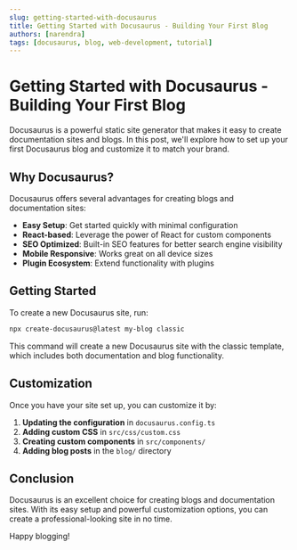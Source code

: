 ```yaml
---
slug: getting-started-with-docusaurus
title: Getting Started with Docusaurus - Building Your First Blog
authors: [narendra]
tags: [docusaurus, blog, web-development, tutorial]
---
```


# Getting Started with Docusaurus - Building Your First Blog

Docusaurus is a powerful static site generator that makes it easy to create documentation sites and blogs. In this post, we'll explore how to set up your first Docusaurus blog and customize it to match your brand.

<!-- truncate -->

## Why Docusaurus?

Docusaurus offers several advantages for creating blogs and documentation sites:

- **Easy Setup**: Get started quickly with minimal configuration
- **React-based**: Leverage the power of React for custom components
- **SEO Optimized**: Built-in SEO features for better search engine visibility
- **Mobile Responsive**: Works great on all device sizes
- **Plugin Ecosystem**: Extend functionality with plugins

## Getting Started

To create a new Docusaurus site, run:

```bash
npx create-docusaurus@latest my-blog classic
```

This command will create a new Docusaurus site with the classic template, which includes both documentation and blog functionality.

## Customization

Once you have your site set up, you can customize it by:

1. **Updating the configuration** in `docusaurus.config.ts`
2. **Adding custom CSS** in `src/css/custom.css`
3. **Creating custom components** in `src/components/`
4. **Adding blog posts** in the `blog/` directory

## Conclusion

Docusaurus is an excellent choice for creating blogs and documentation sites. With its easy setup and powerful customization options, you can create a professional-looking site in no time.

Happy blogging!
